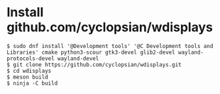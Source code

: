 # Install github.com/cyclopsian/wdisplays

```
$ sudo dnf install '@Development tools' '@C Development tools and Libraries' cmake python3-scour gtk3-devel glib2-devel wayland-protocols-devel wayland-devel
$ git clone https://github.com/cyclopsian/wdisplays.git
$ cd wdisplays
$ meson build
$ ninja -C build
```


